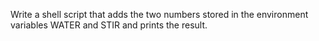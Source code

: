  Write a shell script that adds the two numbers stored in the environment variables WATER and STIR and prints the result.

